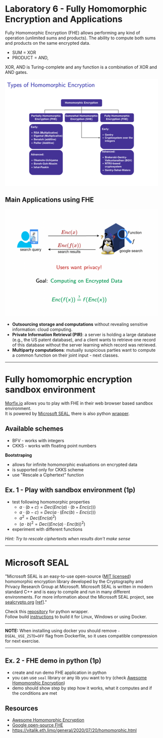 # Laboratory 6 - Fully Homomorphic Encryption and Applications

Fully Homomorphic Encryption (FHE) allows performing any kind of operation (unlimited sums and products). The ability to compute both sums and products on the same encrypted data.

- SUM = XOR
- PRODUCT = AND,

XOR, AND is Turing-complete and any function is a combination of XOR and AND gates.

![types_fhe.png](types_fhe.png)


## Main Applications using FHE

![app_fhe.png](app_fhe.png)

- **Outsourcing storage and computations** without revealing sensitive information:
cloud computing.
- **Private Information Retrieval (PIR)**: a server is holding a large database (e.g., the US patent database), and a client wants to retrieve one record of this database without the server learning which record was retrieved.
- **Multiparty computations**: mutually suspicious parties want to compute a common function on their joint input - next classes.

---

# Fully homomorphic encryption sandbox environment
[Morfix.io](https://s0l0ist.github.io/seal-sandbox/) allows you to play with FHE in their web browser based sandbox environment.  
It is powered by [Microsoft SEAL](https://github.com/microsoft/SEAL), there is also python [wrapper](https://github.com/Huelse/SEAL-Python).

## Available schemes
- BFV - works with integers
- CKKS - works with floating point numbers

**Bootstraping**
- allows for infinite homomorphic evaluations on encrypted data
- is supported only for CKKS scheme
- use "Rescale a Ciphertext" function

## Ex. 1 - Play with sandbox environment (1p)
- test following homomorphic properties
    - $a \cdot (b + c) = Dec(Enc(a) \cdot (b + Enc(c)))$
    - $a \cdot (b - c) = Dec(a \cdot (Enc(b) - Enc(c)))$
    - $a^2 = Dec(Enc(a)^2)$
    - $(a \cdot b)^2 = Dec((Enc(a) \cdot Enc(b))^2)$
- experiment with different functions

*Hint: Try to rescale ciphertexts when results don't make sense*

---

# Microsoft SEAL
"Microsoft SEAL is an easy-to-use open-source ([MIT licensed](LICENSE)) homomorphic encryption library developed by the Cryptography and Privacy Research Group at Microsoft.
Microsoft SEAL is written in modern standard C++ and is easy to compile and run in many different environments.
For more information about the Microsoft SEAL project, see [sealcrypto.org](https://www.microsoft.com/en-us/research/project/microsoft-seal) [[ref](https://github.com/microsoft/SEAL)]."

Check this [repository](https://github.com/Huelse/SEAL-Python) for python wrapper.  
Follow build [instructions](https://github.com/Huelse/SEAL-Python#build) to build it for Linux, Windows or using Docker.

---

**NOTE:** When installing using docker you should remove `-DSEAL_USE_ZSTD=OFF` flag from Dockerfile, so it uses compatible compression for next exercise.

---

## Ex. 2 - FHE demo in python (1p)
- create and run demo FHE application in python
- you can use `seal` library or any lib you want to try (check [Awesome Homomorphic Encryption](https://github.com/jonaschn/awesome-he))
- demo should show step by step how it works, what it computes and if the conditions are met

## Resources
- [Awesome Homomorphic Encryption](https://github.com/jonaschn/awesome-he)
- [Google open-source FHE](https://github.com/google/fully-homomorphic-encryption)
- https://vitalik.eth.limo/general/2020/07/20/homomorphic.html